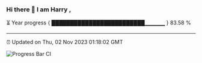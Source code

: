 ### Hi there 👋 I am Harry , 

⏳ Year progress { █████████████████████████▁▁▁▁▁ } 83.58 %

---

⏰ Updated on Thu, 02 Nov 2023 01:18:02 GMT

![Progress Bar CI](https://github.com/duykhang68/duykhang68/workflows/Progress%20Bar%20CI/badge.svg)
